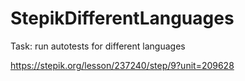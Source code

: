 # StepikDifferentLanguages
Task: run autotests for different languages

https://stepik.org/lesson/237240/step/9?unit=209628
